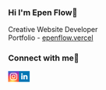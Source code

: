 ### Hi I'm Epen Flow👋
Creative Website Developer
<br />
Portfolio - [epenflow.vercel](https://epenflow.vercel.app)


### Connect with me👀

[<img align="left" alt="Instagram" width="22px" src="https://raw.githubusercontent.com/edent/SuperTinyIcons/63851670950a28b42df5d73ddebcd65147b7c2cc/images/svg/instagram.svg" />][instagram]
[<img align="left" alt="LinkedIn" width="22px" src="https://raw.githubusercontent.com/edent/SuperTinyIcons/a4aa18dbd7b01ed19ac8a19a7f49eb1f6e56e829/images/svg/linkedin.svg" />][linkedin]

<br />

<!-- [website]: https://epenflow.vercel.app/ -->
[linkedin]: https://www.linkedin.com/in/epenflow/
[instagram]: https://www.instagram.com/epenflow/
